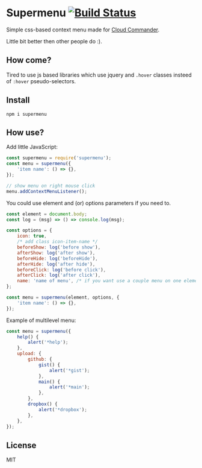 # Supermenu [![Build Status][BuildStatusIMGURL]][BuildStatusURL]

[BuildStatusURL]: https://travis-ci.org/coderaiser/menu-io "Build Status"
[BuildStatusIMGURL]: https://api.travis-ci.org/coderaiser/menu-io.png?branch=gh-pages

Simple css-based context menu made for [Cloud Commander](http://cloudcmd.io).

Little bit better then other people do :).

## How come?

Tired to use js based libraries which use jquery and `.hover` classes insteed of `:hover` pseudo-selectors.

## Install

```
npm i supermenu
```

## How use?

Add little JavaScript:

```js
const supermenu = require('supermenu');
const menu = supermenu({
    'item name': () => {},
});

// show menu on right mouse click
menu.addContextMenuListener();

```

You could use element and (or) options parameters if you need to.

```js
const element = document.body;
const log = (msg) => () => console.log(msg);

const options = {
    icon: true,
    /* add class icon-item-name */
    beforeShow: log('before show'),
    afterShow: log('after show'),
    beforeHide: log('beforeHide'),
    afterHide: log('after hide'),
    beforeClick: log('before click'),
    afterClick: log('after click'),
    name: 'name of menu', /* if you want use a couple menu on one element */
};

const menu = supermenu(element, options, {
    'item name': () => {},
});

```

Example of multilevel menu:

```js
const menu = supermenu({
    help() {
        alert('*help');
    },
    upload: {
        github: {
            gist() {
                alert('*gist');
            },
            main() {
                alert('*main');
            },
        },
        dropbox() {
            alert('*dropbox');
        },
    },
});

```

## License

MIT
